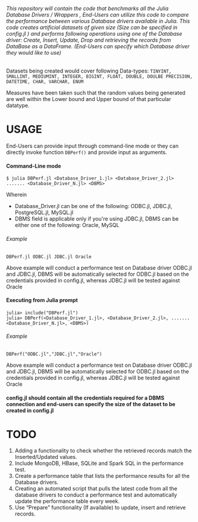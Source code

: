 ###### This repository will contain the code that benchmarks all the Julia Database Drivers / Wrappers , End-Users can utilize this code to compare the performance between various Database drivers available in Julia. This code creates  artificial datasets of given size (Size can be specified in config.jl ) and performs following operations using one of the Database driver: Create, Insert, Update, Drop and retrieving the records from DataBase as a DataFrame. (End-Users can specify which Database driver they would like to use)

Datasets being created would cover following Data-types: ```TINYINT, SMALLINT, MEDIUMINT, INTEGER, BIGINT, FLOAT, DOUBLE, DOULBE PRECISION, DATETIME, CHAR, VARCHAR, ENUM```

Measures have been taken such that the random values being generated are well within the Lower bound and Upper bound of that particular datatype.

# USAGE

End-Users can provide input through command-line mode or they can directly invoke function ```DBPerf()``` and provide input as arguments.


#### Command-Line mode

```
$ julia DBPerf.jl <Database_Driver_1.jl> <Database_Driver_2.jl> ....... <Database_Driver_N.jl> <DBMS>
```
Wherein
* Database_Driver.jl can be one of the following: ODBC.jl, JDBC.jl, PostgreSQL.jl, MySQL.jl
* DBMS field is applicable only if you're using JDBC.jl, DBMS can be either one of the following: Oracle, MySQL

###### Example
```
DBPerf.jl ODBC.jl JDBC.jl Oracle
```
Above example will conduct a performance test on Database driver ODBC.jl and JDBC.jl, DBMS will be automatically selected for ODBC.jl based on the credentials provided in config.jl, whereas JDBC.jl will be tested against Oracle


#### Executing from Julia prompt 

```
julia> include("DBPerf.jl")
julia> DBPerf(<Database_Driver_1.jl>, <Database_Driver_2.jl>, ....... <Database_Driver_N.jl>, <DBMS>)
```
###### Example
```
DBPerf("ODBC.jl","JDBC.jl","Oracle")
```
Above example will conduct a performance test on Database driver ODBC.jl and JDBC.jl, DBMS will be automatically selected for ODBC.jl based on the credentials provided in config.jl, whereas JDBC.jl will be tested against Oracle

#### config.jl should contain all the credentials required for a DBMS connection and end-users can specify the size of the dataset to be created in config.jl

# TODO
1. Adding a functionality to check whether the retrieved records match the Inserted/Updated values. 
2. Include MongoDB, HBase, SQLite and Spark SQL in the performance test.
3. Create a performance table that lists the performance results for all the Database drivers. 
4. Creating an automated script that pulls the latest code from all the database drivers to conduct a performance test and automatically update the performance table every week.
5. Use “Prepare” functionality (If available) to update, insert and retrieve records.
